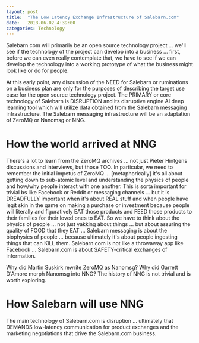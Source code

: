 ```yaml
---
layout: post
title:  "The Low Latency Exchange Infrastructure of Salebarn.com"
date:   2018-06-02 4:39:00
categories: Technology
---
```


Salebarn.com will primarily be an open source technology project ... we'll see if the technology of the project can  develop into a business ... first, before we can even really contemplate that, we have to see if we can develop the technology into a working prototype of what the business might look like or do for people.

At this early point, any discussion of the NEED for Salebarn or ruminations on a business plan are only for the purposes of describing the target use case for the open source technology project.  The PRIMARY or core technology of Salebarn is DISRUPTION and its disruptive engine AI deep learning tool which will utilize data obtained from the Salebarn messaging infrastructure.  The Salebarn messaging infrastructure will be an adaptation of ZeroMQ or Nanomsg or NNG.

# How the world arrived at NNG

There's a lot to learn from the ZeroMQ archives ... not just Pieter Hintgens discussions and interviews, but those TOO.  In particular, we need to remember the initial impetus of ZeroMQ ... [metaphorically] it's all about getting down to sub-atomic level and understanding the physics of people and how/why people interact with one another. This is sorta important for trivial bs like Facebook or Reddit or messaging channels ... but it is DREADFULLY important when it's about REAL stuff and when people have legit skin in the game on making a purchase or investment because people will literally and figuratively EAT those products and FEED those products to their families for their loved ones to EAT. So we have to think about the physics of people ... not just yakking about things ... but about assuring the quality of FOOD that they EAT ... Salebarn messaging is about the biophysics of people ... because ultimately it's about people ingesting things that can KILL them. Salebarn.com is not like a throwaway app like Facebook ... Salebarn.com is about SAFETY-critical exchanges of information.

Why did Martin Suskirk rewrite ZeroMQ as Nanomsg?  Why did Garrett D'Amore morph Nanomsg into NNG?  The history of NNG is not trivial and is worth exploring.

# How Salebarn will use NNG

The main technology of Salebarn.com is disruption ... ultimately that DEMANDS low-latency communication for product exchanges and the marketing negotiations that drive the Salebarn.com business.       
